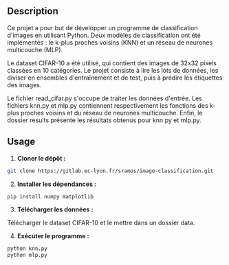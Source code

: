 
## Description

Ce projet a pour but de développer un programme de classification d'images en utilisant Python. Deux modèles de classification ont été implémentés : le k-plus proches voisins (KNN) et un réseau de neurones multicouche (MLP).

Le dataset CIFAR-10 a été utilisé, qui contient des images de 32x32 pixels classées en 10 catégories. Le projet consiste à lire les lots de données, les diviser en ensembles d'entraînement et de test, puis à prédire les étiquettes des images.

Le fichier read_cifar.py s'occupe de traiter les données d'entrée. Les fichiers knn.py et mlp.py contiennent respectivement les fonctions des k-plus proches voisins et du réseau de neurones multicouche. Enfin, le dossier results présente les résultats obtenus pour knn.py et mlp.py.


## Usage

1. **Cloner le dépôt :**

```bash
git clone https://gitlab.ec-lyon.fr/sramos/image-classification.git
```

2. **Installer les dépendances :**

```bash
pip install numpy matplotlib
```

3. **Télécharger les données :**

Télécharger le dataset CIFAR-10 et le mettre dans un dossier data.

4. **Exécuter le programme :**

```bash
python knn.py
python mlp.py
```